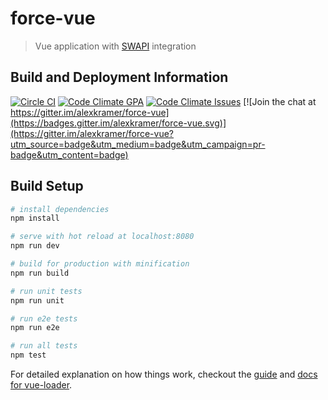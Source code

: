 # force-vue

> Vue application with [SWAPI](http://swapi.co/) integration

## Build and Deployment Information
[![Circle CI](https://circleci.com/gh/alexkramer/force-vue/tree/master.svg?style=svg)](https://circleci.com/gh/alexkramer/force-vue/tree/master)
[![Code Climate GPA](https://codeclimate.com/github/alexkramer/force-vue/badges/gpa.svg?style=svg)](https://codeclimate.com/github/alexkramer/force-vue)
[![Code Climate Issues](https://codeclimate.com/github/alexkramer/force-vue/badges/issue_count.svg?style=svg)](https://codeclimate.com/github/alexkramer/force-vue/issues)
[![Join the chat at https://gitter.im/alexkramer/force-vue](https://badges.gitter.im/alexkramer/force-vue.svg)](https://gitter.im/alexkramer/force-vue?utm_source=badge&utm_medium=badge&utm_campaign=pr-badge&utm_content=badge)

## Build Setup

``` bash
# install dependencies
npm install

# serve with hot reload at localhost:8080
npm run dev

# build for production with minification
npm run build

# run unit tests
npm run unit

# run e2e tests
npm run e2e

# run all tests
npm test
```

For detailed explanation on how things work, checkout the [guide](http://vuejs-templates.github.io/webpack/) and [docs for vue-loader](http://vuejs.github.io/vue-loader).
